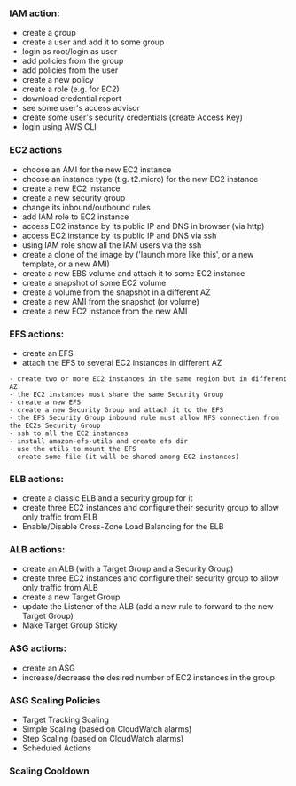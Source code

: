 ### IAM action:
- create a group
- create a user and add it to some group
- login as root/login as user
- add policies from the group
- add policies from the user
- create a new policy
- create a role (e.g. for EC2)
- download credential report
- see some user's access advisor
- create some user's security credentials (create Access Key)
- login using AWS CLI



### EC2 actions
- choose an AMI for the new EC2 instance
- choose an instance type (t.g. t2.micro) for the new EC2 instance
- create a new EC2 instance
- create a new security group
- change its inbound/outbound rules
- add IAM role to EC2 instance
- access EC2 instance by its public IP and DNS in browser (via http)
- access EC2 instance by its public IP and DNS via ssh
- using IAM role show all the IAM users via the ssh
- create a clone of the image by ('launch more like this', or a new template, or a new AMI)
- create a new EBS volume and attach it to some EC2 instance
- create a snapshot of some EC2 volume
- create a volume from the snapshot in a different AZ
- create a new AMI from the snapshot (or volume)
- create a new EC2 instance from the new AMI




### EFS actions:
- create an EFS
- attach the EFS to several EC2 instances in different AZ
```
- create two or more EC2 instances in the same region but in different AZ
- the EC2 instances must share the same Security Group
- create a new EFS
- create a new Security Group and attach it to the EFS
- the EFS Security Group inbound rule must allow NFS connection from the EC2s Security Group
- ssh to all the EC2 instances
- install amazon-efs-utils and create efs dir
- use the utils to mount the EFS
- create some file (it will be shared among EC2 instances)
```




### ELB actions:
- create a classic ELB and a security group for it
- create three EC2 instances and configure their security group to allow only traffic from ELB
- Enable/Disable Cross-Zone Load Balancing for the ELB



### ALB actions:
- create an ALB (with a Target Group and a Security Group)
- create three EC2 instances and configure their security group to allow only traffic from ALB
- create a new Target Group
- update the Listener of the ALB (add a new rule to forward to the new Target Group)
- Make Target Group Sticky



### ASG actions:
- create an ASG
- increase/decrease the desired number of EC2 instances in the group

### ASG Scaling Policies
- Target Tracking Scaling
- Simple Scaling (based on CloudWatch alarms)
- Step Scaling (based on CloudWatch alarms)
- Scheduled Actions

### Scaling Cooldown








